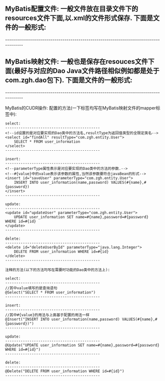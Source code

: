MyBatis配置文件:
	一般文件放在目录文件下的resources文件下面,以.xml的文件形式保存.
	下面是文件的一般形式:
---------------------------------------------------------------------------------------
<?xml version="1.0" encoding="UTF-8" ?>
<!DOCTYPE configuration
        PUBLIC "-//mybatis.org//DTD Config 3.0//EN"
        "http://mybatis.org/dtd/mybatis-3-config.dtd">
<configuration>
    <!-- 配置环境 -->
    <environments default="mysql">
        <!--配置mysql环境-->
        <environment id="mysql">
            <!--配置事务类型-->
            <transactionManager type="JDBC"/>
            <!--配置数据源(连接池)-->
            <dataSource type="POOLED">
                <!-- 四个连接数据库配置 -->
                <!-- 连接驱动(这里的连接驱动使用的时mysql.jar包里面的连接驱动) -->
                <property name="driver" value="com.mysql.cj.jdbc.Driver"/>
                <!-- 连接url(注意时区问题) -->
                <property name="url" value="jdbc:mysql://localhost:3306/my_batis?characterEncoding=utf8&amp;serverTimezone=Asia/Shanghai"/>
                <!-- 用户名 -->
                <property name="username" value="root"/>
                <!-- 密码 -->
                <property name="password" value="root"/>
            </dataSource>
        </environment>
    </environments>
    <!--指定映射配置文件的位置，映射文件是指每个dao的独立配置文件-->
    <mappers>
		<!--设定映射文件，这里表示的时resource文件夹下面的com/zgh/dao/IUserDao.xml文件-->
        <mapper resource="com/zgh/dao/IUserDao.xml"/>
    </mappers>
</configuration>
---------------------------------------------------------------------------------------



MyBatis映射文件:
	一般也是保存在resouces文件下面(最好与对应的Dao Java文件路径相似例如都是处于com.zgh.dao包下).
	下面是文件的一般形式:
---------------------------------------------------------------------------------------
<?xml version="1.0" encoding="UTF-8" ?>
<!DOCTYPE mapper
        PUBLIC "-//mybatis.org//DTD Mapper 3.0//EN"
        "http://mybatis.org/dtd/mybatis-3-mapper.dtd">
<!--这里设置的全限定类名是要实现的Dao的全限定类名-->
<mapper namespace="com.zgh.dao.IUserDao">
</mapper>
---------------------------------------------------------------------------------------



MyBatis的CUDR操作:
	配置的方法(一下标签均写在MyBatis映射文件的mapper标签中):
	
	select:
	-------------------------------------------
	<!--id设置的是对应要实现的Dao类中的方法名,resultType为返回值类型的全限定类名-->
	<select id="findAll" resultType="com.zgh.entity.User">
        SELECT * FROM user_information
    </select>
	-------------------------------------------

	insert:
	-------------------------------------------
	<!--parameterType属性表示是对应要实现的Dao类中的方法的参数.-->
	<!--#{value}中的value表示该参数的属性,当然该参数要符合javaBean的形式-->
	<insert id="saveUser" parameterType="com.zgh.entity.User">
        INSERT INTO user_information(name,password) VALUES(#{name},#{password})
    </insert>
	-------------------------------------------

	update:
	-------------------------------------------
	<update id="updateUser" parameterType="com.zgh.entity.User">
        UPDATE user_information SET name=#{name},password=#{password} WHERE id=#{id}
    </update>
	-------------------------------------------

	delete:
	-------------------------------------------
	<delete id="deleteUserById" parameterType="java.lang.Integer">
        DELETE FROM user_information WHERE id=#{id}
    </delete>
	-------------------------------------------	
	
	注释的方法(以下的方法均写在需要时功能的Dao类中的方法上):
	
	select:
	-------------------------------------------
	//其中value填写的是查询语句
	@Select("SELECT * FROM user_information")
	-------------------------------------------
	
	insert:
	-------------------------------------------
	//其中#{value}的用法与上面基于配置的用法一样
	@Insert("INSERT INTO user_information(name,password) VALUES(#{name},#{password})")
	-------------------------------------------
	
	update:
	-------------------------------------------
	@Update("UPDATE user_information SET name=#{name},password=#{password} WHERE id=#{id}")
	-------------------------------------------
	
	delete:
	-------------------------------------------
	@Delete("DELETE FROM user_information WHERE id=#{id}")
	-------------------------------------------